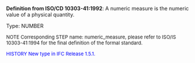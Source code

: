 **Definition from ISO/CD 10303-41:1992**: A numeric measure is the numeric value of a physical quantity.

Type: NUMBER

> <font size="-1">
  NOTE Corresponding STEP name: numeric_measure, please refer to ISO/IS 10303-41:1994
  for the final definition of the formal standard.
</font>

> <font size="-1" color="#0000FF">
  HISTORY New type in IFC Release 1.5.1.
</font>